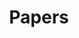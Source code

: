 ---
title: "Papers"
permalink: /papers/
layout: collection
collection: papers
entries_layout: list
author_profile: true
---